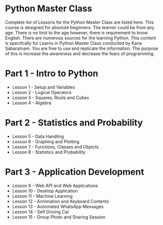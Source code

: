 # Python Master Class
Complete list of Lessons for the Python Master Class are listed here. This course is designed for absolute beginners. The learner could be from any age. There is no limit to the age however, there is requirement to know English. There are numerous sources for the learning Python. This content is specifcally for Learns in Python Master Class conducted by Kana Sabaratnam. You are free to use and replicate the information. The purpose of this is increase the awareness and decrease the fears of programming. 

# Part 1 - Intro to Python
* Lesson 1 - Setup and Variables
* Lesson 2 - Logical Operators
* Lesson 3 - Squares, Roots and Cubes
* Lesson 4 - Algebra
# Part 2 - Statistics and Probability
* Lesson 5 - Data Handling
* Lesson 6 - Graphing and Plotting
* Lesson 7 - Functions, Classes and Objects
* Lesson 8 - Statistics and Probability
# Part 3 - Application Development
* Lesson 9 - Web API and Web Applications
* Lesson 10 - Desktop Application
* Lesson 11 - Machine Learning
* Lesson 12 - Annimation and Keyboard Contents
* Lesson 13 - Automated WhatsApp Messages
* Lesson 14 - Self Driving Car
* Lesson 15 - Group Photo and Sharing Session
